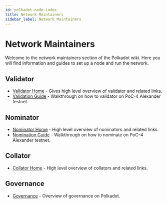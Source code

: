 ```yaml
---
id: polkadot-node-index
title: Network Maintainers
sidebar_label: Network Maintainers
---
```


# Network Maintainers

Welcome to the network maintainers section of the Polkadot wiki. Here you will find information and guides to set up a node and run the network.

## Validator

- [Validator Home](polkadot-node-node-operator) - Gives high level overview of validator and related links.
- [Validation Guide](polkadot-node-guides-how-to-validate) - Walkthrough on how to validator on PoC-4 Alexander testnet.

## Nominator

- [Nominator Home](polkadot-node-nominator) - High level overview of nominators and related links.
- [Nomination Guide](polkadot-node-guides-how-to-nominate) - Walkthrough on how to nominate on PoC-4 Alexander testnet.

## Collator

- [Collator Home](polkadot-node-collator) - High level overview of collators and related links.

## Governance

- [Governance](polkadot-node-governance-index) - Overview of governance on Polkadot.
